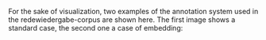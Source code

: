 For the sake of visualization, two examples of the annotation system used in the redewiedergabe-corpus are shown here. The first image shows a standard case, the second one a case of embedding:
